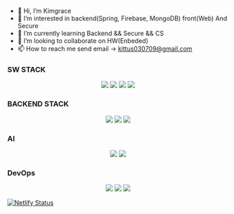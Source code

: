 - 👋 Hi, I’m Kimgrace
- 👀 I’m interested in backend(Spring, Firebase, MongoDB) front(Web) And Secure
- 🌱 I’m currently learning Backend && Secure && CS
- 💞️ I’m looking to collaborate on HW(Enbeded)
- 📫 How to reach me send email -> kittus030709@gmail.com

### SW STACK
<div align="center">
<img src="https://img.shields.io/badge/Python-3776AB?style=for-the-badge&logo=Python&logoColor=white">
<img src="https://img.shields.io/badge/HTML5-000000?style=for-the-badge&logo=HTML5&logoColor=#E34F26"/></a>
<img src="https://img.shields.io/badge/C-FE9A85?style=for-the-badge&logo=C&logoColor=#A8B9CC"/></a>
<img src="https://img.shields.io/badge/JavaScript-000000?style=for-the-badge&logo=JavaScript&logoColor=#F7DF1E"/></a>
</div>

### BACKEND STACK
<div align="center">
  <img src="https://img.shields.io/badge/Spring-CDD2FF?style=for-the-badge&logo=Spring&logoColor=#6DB33F"/></a>
  <img src="https://img.shields.io/badge/ts-node-3178C6?style=for-the-badge&logo=ts-node&logoColor=white"></a>
  <img src="https://img.shields.io/badge/Flask-000000?style=for-the-badge&logo=Flask&logoColor=white"/></a>
</div>

### AI
<div align="center">
    <img src="https://img.shields.io/badge/TensorFlow-FF6F00?style=for-the-badge&logo=TensorFlow&logoColor=black"/></a>
    <img src="https://img.shields.io/badge/AMD-ED1C24?style=for-the-badge&logo=AMD&logoColor=black"/></a>   
</div>

### DevOps
<div align="center">
  <img src="https://img.shields.io/badge/Git-F05032?style=for-the-badge&logo=Git&logoColor=white"/></a>
  <img src="https://img.shields.io/badge/7Zip-000000?style=for-the-badge&logo=7Zip&logoColor=white"/></a>
  <img src="https://img.shields.io/badge/FirefoxBrowser-FF7139?style=for-the-badge&logo=FirefoxBrowser&logoColor=white"/></a>
</div>

[![Netlify Status](https://api.netlify.com/api/v1/badges/1d125cf1-366f-44c8-91b5-f2e964489160/deploy-status)](https://app.netlify.com/sites/stately-meerkat-704bcc/deploys)
<!---
Kimngeunhye/Kimngeunhye is a ✨ special ✨ repository because its `README.md` (this file) appears on your GitHub profile.
You can click the Preview link to take a look at your changes.
--->
